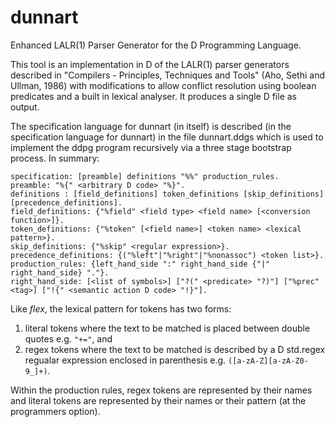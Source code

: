 dunnart
=======

Enhanced LALR(1) Parser Generator for the D Programming Language.

This tool is an implementation in D of the LALR(1) parser generators
described in "Compilers - Principles, Techniques and Tools" (Aho, Sethi
and Ullman, 1986) with modifications to allow conflict resolution using
boolean predicates and a built in lexical analyser.  It produces a
single D file as output.

The specification language for dunnart (in itself) is described (in the
specification language for dunnart) in the file dunnart.ddgs which is
used to implement the ddpg program recursively via a three stage
bootstrap process.  In summary:

```
specification: [preamble] definitions "%%" production_rules.
preamble: "%{" <arbitrary D code> "%}".
definitions : [field_definitions] token_definitions [skip_definitions] [precedence_definitions].
field_definitions: {"%field" <field type> <field name> [<conversion function>]}.
token_definitions: {"%token" [<field name>] <token name> <lexical pattern>}.
skip_definitions: {"%skip" <regular expression>}.
precedence_definitions: {("%left"|"%right"|"%nonassoc") <token list>}.
production_rules: {left_hand_side ":" right_hand_side {"|" right_hand_side} "."}.
right_hand_side: [<list of symbols>] ["?(" <predicate> "?)"] ["%prec" <tag>] ["!{" <semantic action D code> "!}"].
```

Like _flex_, the lexical pattern for tokens has two forms:
 1. literal tokens where the text to be matched is placed between double quotes e.g. `"+="`, and
 2. regex tokens where the text to be matched is described by a D std.regex regualar expression
enclosed in parenthesis e.g. `([a-zA-Z][a-zA-Z0-9_]+)`.

Within the production rules, regex tokens are represented by their names and literal tokens are
represented by their names or their pattern (at the programmers option).
